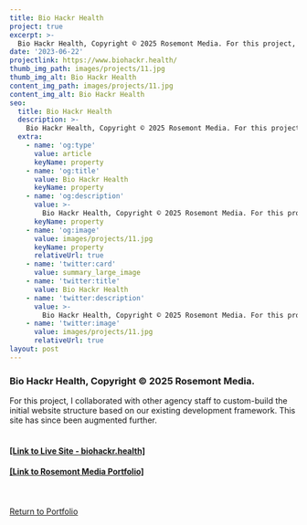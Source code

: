 ```yaml
---
title: Bio Hackr Health
project: true
excerpt: >-
  Bio Hackr Health, Copyright © 2025 Rosemont Media. For this project, I collaborated with other agency staff to custom-build the initial website structure based on our existing development framework. This site has since been augmented further.
date: '2023-06-22'
projectlink: https://www.biohackr.health/
thumb_img_path: images/projects/11.jpg
thumb_img_alt: Bio Hackr Health
content_img_path: images/projects/11.jpg
content_img_alt: Bio Hackr Health
seo:
  title: Bio Hackr Health
  description: >-
    Bio Hackr Health, Copyright © 2025 Rosemont Media. For this project, I collaborated with other agency staff to custom-build the initial website structure based on our existing development framework. This site has since been augmented further by other staff.
  extra:
    - name: 'og:type'
      value: article
      keyName: property
    - name: 'og:title'
      value: Bio Hackr Health
      keyName: property
    - name: 'og:description'
      value: >-
        Bio Hackr Health, Copyright © 2025 Rosemont Media. For this project, I collaborated with other agency staff to custom-build the initial website structure based on our existing development framework. This site has since been augmented further.
      keyName: property
    - name: 'og:image'
      value: images/projects/11.jpg
      keyName: property
      relativeUrl: true
    - name: 'twitter:card'
      value: summary_large_image
    - name: 'twitter:title'
      value: Bio Hackr Health
    - name: 'twitter:description'
      value: >-
        Bio Hackr Health, Copyright © 2025 Rosemont Media. For this project, I collaborated with other agency staff to custom-build the initial website structure based on our existing development framework. This site has since been augmented further.
    - name: 'twitter:image'
      value: images/projects/11.jpg
      relativeUrl: true
layout: post
---
```


### Bio Hackr Health, Copyright © 2025 Rosemont Media.
For this project, I collaborated with other agency staff to custom-build the initial website structure based on our existing development framework. This site has since been augmented further.
<br />
<br />
<h4><a href="https://www.biohackr.health/" target="_blank">[Link to Live Site - biohackr.health]</a></h4>
<h4><a href="https://www.rosemontmedia.com/website/clients/biohackr-health/" target="_blank">[Link to Rosemont Media Portfolio]</a></h4>
<!-- <div id="hideweb1">
  <div class="thumbnail-container" title="Bio Hackr Health"><a href="https://www.rosemontmedia.com/website/clients/biohackr-health/" target="_blank">
    <div class="thumbnail">
      <iframe sandbox src="https://www.rosemontmedia.com/website/clients/biohackr-health/" onload="this.style.opacity = 1"></iframe>
    </div>
    </a> </div>
</div>
<div id="hideweb2">
  <div class="thumbnail-container" title="Bio Hackr Health"><a href="https://www.rosemontmedia.com/website/clients/biohackr-health/" target="_blank">
    <div class="thumbnail">
      <iframe sandbox src="https://www.rosemontmedia.com/website/clients/biohackr-health/" onload="this.style.opacity = 1"></iframe>
    </div>
    </a> </div>
</div>
<div id="hideweb3">
  <div class="thumbnail-container" title="Bio Hackr Health"><a href="https://www.rosemontmedia.com/website/clients/biohackr-health/" target="_blank">
    <div class="thumbnail">
      <iframe sandbox src="https://www.rosemontmedia.com/website/clients/biohackr-health/" onload="this.style.opacity = 1"></iframe>
    </div>
    </a> </div>
</div> -->

<!-- Lorem ipsum dolor sit amet, consectetur adipiscing elit, sed do eiusmod tempor incididunt ut labore et dolore magna aliqua. Arcu ac tortor dignissim convallis. Enim lobortis scelerisque fermentum dui faucibus. Arcu bibendum at varius vel. In arcu cursus euismod quis viverra nibh cras pulvinar mattis.

<p class="codepen" data-height="300" data-default-tab="html,result" data-slug-hash="ZEXyOEj" data-user="strandian" style="height: 300px; box-sizing: border-box; display: flex; align-items: center; justify-content: center; border: 2px solid; margin: 1em 0; padding: 1em;">
  <span>See the Pen <a href="https://codepen.io/strandian/pen/ZEXyOEj">
  Calculator with JavaScript</a> by Ian Strand (<a href="https://codepen.io/strandian">@strandian</a>)
  on <a href="https://codepen.io">CodePen</a>.</span>
</p> -->

<br />
<br />
<a class="button" href="/portfolio/">
  Return to Portfolio
</a>

<script async src="https://cpwebassets.codepen.io/assets/embed/ei.js"></script>